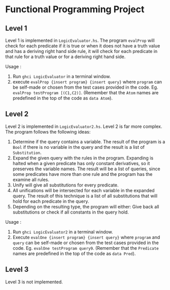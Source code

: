 # Functional Programming Project


## Level 1
Level 1 is implemented in `LogicEvaluator.hs`. The program `evalProp` will check for each predicate if it is true or when it does not have a truth value and has a deriving right hand side rule, it will check for each predicate in that rule for a truth value or for a deriving right hand side.

Usage :

1. Run `ghci LogicEvaluator` in a terminal window.
2. execute `evalProp {insert program} {insert query}` where `program` can be self-made or chosen from the test cases provided in the code. Eg. `evalProp testProgram [(C1,C2)]`. (Remember that the `Atom` names are predefined in the top of the code as `data Atom`).

## Level 2

Level 2 is implemented in `LogicEvaluator2.hs`. Level 2 is far more complex. The program follows the following ideas:

1. Determine if the query contains a variable. The result of the program is a `Bool` if there is no variable in the query and the result is a list of `Substitution`.
2. Expand the given query with the rules in the program. Expanding is halted when a given predicate has only constant derivatives, so it preserves the variable names. The result will be a list of queries, since some predicates have more than one rule and the program has the examine all rules.
3. Unify will give all substitutions for every predicate.
4. All unifications will be intersected for each variable in the expanded query. The result of this technique is a list of all substitutions that will hold for each predicate in the query.
5. Depending on the resulting type, the program will either: Give back all substitutions or check if all constants in the query hold.

Usage :

1. Run `ghci LogicEvaluator2` in a terminal window.
2. Execute `evalOne {insert program} {insert query}` where `program` and `query` can be self-made or chosen from the test cases provided in the code. Eg. `evalOne testProgram query9`. (Remember that the `Predicate` names are predefined in the top of the code as `data Pred`).

## Level 3
Level 3 is not implemented.
